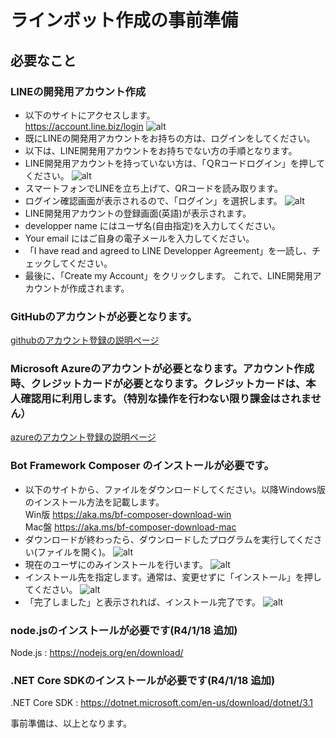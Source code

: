 # ラインボット作成の事前準備
## 必要なこと
### LINEの開発用アカウント作成
- 以下のサイトにアクセスします。<br>
https://account.line.biz/login
![alt](img/line1.png)
- 既にLINEの開発用アカウントをお持ちの方は、ログインをしてください。
- 以下は、LINE開発用アカウントをお持ちでない方の手順となります。
- LINE開発用アカウントを持っていない方は、「ＱRコードログイン」を押してください。
![alt](img/line2.png)
- スマートフォンでLINEを立ち上げて、QRコードを読み取ります。
- ログイン確認画面が表示されるので、「ログイン」を選択します。
![alt](img/line3.png)
- LINE開発用アカウントの登録画面(英語)が表示されます。
- developper name にはユーザ名(自由指定)を入力してください。
- Your email にはご自身の電子メールを入力してください。
- 「I have read and agreed to LINE Developper Agreement」を一読し、チェックしてください。
- 最後に、「Create my Account」をクリックします。
これで、LINE開発用アカウントが作成されます。

### GitHubのアカウントが必要となります。<BR>
[githubのアカウント登録の説明ページ](../github/README.md)

### Microsoft Azureのアカウントが必要となります。アカウント作成時、クレジットカードが必要となります。クレジットカードは、本人確認用に利用します。（特別な操作を行わない限り課金はされません）<br>
[azureのアカウント登録の説明ページ](../azure/README.md)

### Bot Framework Composer のインストールが必要です。
- 以下のサイトから、ファイルをダウンロードしてください。以降Windows版のインストール方法を記載します。<br>
Win版 https://aka.ms/bf-composer-download-win <br>
Mac盤 https://aka.ms/bf-composer-download-mac <br>
- ダウンロードが終わったら、ダウンロードしたプログラムを実行してください(ファイルを開く)。
![alt](img/botcomp1.png)
- 現在のユーザにのみインストールを行います。
![alt](img/botcomp2.png)
- インストール先を指定します。通常は、変更せずに「インストール」を押してください。
![alt](img/botcomp3.png)
- 「完了しました」と表示されれば、インストール完了です。
![alt](img/botcomp4.png)

### node.jsのインストールが必要です(R4/1/18 追加)
Node.js : https://nodejs.org/en/download/

### .NET Core SDKのインストールが必要です(R4/1/18 追加)
.NET Core SDK : https://dotnet.microsoft.com/en-us/download/dotnet/3.1



事前準備は、以上となります。



